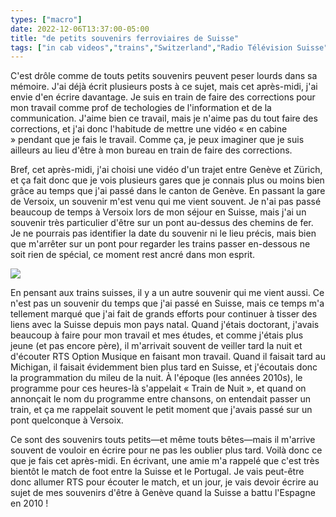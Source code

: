 ```yaml
---
types: ["macro"]
date: 2022-12-06T13:37:00-05:00
title: "de petits souvenirs ferroviaires de Suisse"
tags: ["in cab videos","trains","Switzerland","Radio Télévision Suisse","Versoix"]
---
```

C'est drôle comme de touts petits souvenirs peuvent peser lourds dans sa mémoire. J'ai déjà écrit plusieurs posts à ce sujet, mais cet après-midi, j'ai envie d'en écrire davantage. Je suis en train de faire des corrections pour mon travail comme prof de techologies de l'information et de la communication. J'aime bien ce travail, mais je n'aime pas du tout faire des corrections, et j'ai donc l'habitude de mettre une vidéo « en cabine » pendant que je fais le travail. Comme ça, je peux imaginer que je suis ailleurs au lieu d'être à mon bureau en train de faire des corrections. 

Bref, cet après-midi, j'ai choisi une vidéo d'un trajet entre Genève et Zürich, et ça fait donc que je vois plusieurs gares que je connais plus ou moins bien grâce au temps que j'ai passé dans le canton de Genève. En passant la gare de Versoix, un souvenir m'est venu qui me vient souvent. Je n'ai pas passé beaucoup de temps à Versoix lors de mon séjour en Suisse, mais j'ai un souvenir très particulier d'être sur un pont au-dessus des chemins de fer. Je ne pourrais pas identifier la date du souvenir ni le lieu précis, mais bien que m'arrêter sur un pont pour regarder les trains passer en-dessous ne soit rien de spécial, ce moment rest ancré dans mon esprit.

![](/Versoix.png)

En pensant aux trains suisses, il y a un autre souvenir qui me vient aussi. Ce n'est pas un souvenir du temps que j'ai passé en Suisse, mais ce temps m'a tellement marqué que j'ai fait de grands efforts pour continuer à tisser des liens avec la Suisse depuis mon pays natal. Quand j'étais doctorant, j'avais beaucoup à faire pour mon travail et mes études, et comme j'étais plus jeune (et pas encore père), il m'arrivait souvent de veiller tard la nuit et d'écouter RTS Option Musique en faisant mon travail. Quand il faisait tard au Michigan, il faisait évidemment bien plus tard en Suisse, et j'écoutais donc la programmation du mileu de la nuit. À l'époque (les années 2010s), le programme pour ces heures-là s'appelait « Train de Nuit », et quand on annonçait le nom du programme entre chansons, on entendait passer un train, et ça me rappelait souvent le petit moment que j'avais passé sur un pont quelconque à Versoix.

Ce sont des souvenirs touts petits—et même touts bêtes—mais il m'arrive souvent de vouloir en écrire pour ne pas les oublier plus tard. Voilà donc ce que je fais cet après-midi. En écrivant, une amie m'a rappelé que c'est très bientôt le match de foot entre la Suisse et le Portugal. Je vais peut-être donc allumer RTS pour écouter le match, et un jour, je vais devoir écrire au sujet de mes souvenirs d'être à Genève quand la Suisse a battu l'Espagne en 2010 !
